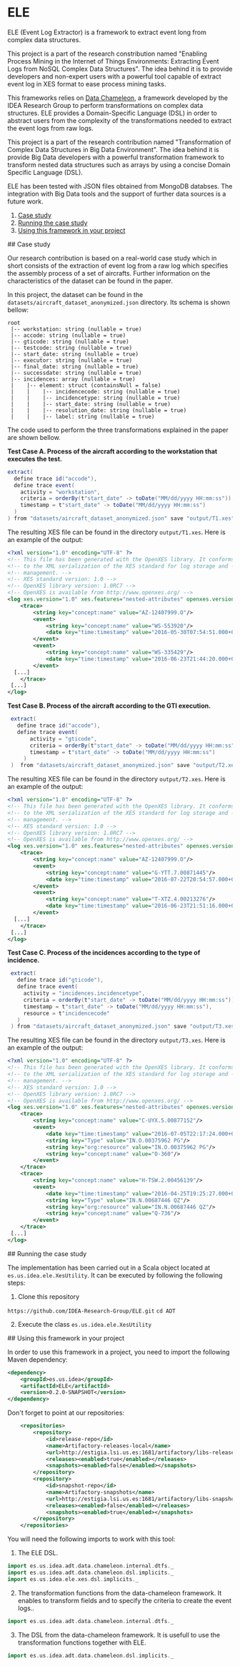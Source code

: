 # ELE

ELE (Event Log Extractor) is a framework to extract event long from complex data structures.

This project is a part of the research constribution named "Enabling Process Mining in the Internet of Things Environments: Extracting Event Logs from NoSQL Complex Data Structures". The idea behind it is to provide developers and non-expert users with a powerful tool capable of extract event log in XES format to ease process mining tasks. 

This frameworks relies on [Data Chameleon](https://github.com/IDEA-Research-Group/data-chameleon-core), a framework developed by the IDEA Research Group to perform transformations on complex data structures. ELE provides a Domain-Specific Language (DSL) in order to abstract users from the complexity of the transformations needed to extract the event logs from raw logs.

This project is a part of the research contribution named "Transformation of Complex Data Structures in Big Data Environment". The idea behind it is provide Big Data developers with a powerful transformation framework to transform nested data structures such as arrays by using a concise Domain Specific Language (DSL).

ELE has been tested with JSON files obtained from MongoDB databses. The integration with Big Data tools and the support of further data sources is a future work.

1. [Case study](#case-study)
2. [Running the case study](#runnning-case-study)
3. [Using this framework in your project](#running-external)

<a name="case-study"/>
## Case study

Our research contribution is based on a real-world case study which in short consists of the extraction of event log from a raw log which specifies the assembly process of a set of aircrafts. Further information on the characteristics of the dataset can be found in the paper.

In this project, the dataset can be found in the `datasets/aircraft_dataset_anonymized.json` directory. Its schema is shown bellow:

```
root
 |-- workstation: string (nullable = true)
 |-- accode: string (nullable = true)
 |-- gticode: string (nullable = true)
 |-- testcode: string (nullable = true)
 |-- start_date: string (nullable = true)
 |-- executor: string (nullable = true)
 |-- final_date: string (nullable = true)
 |-- successdate: string (nullable = true)
 |-- incidences: array (nullable = true)
 |    |-- element: struct (containsNull = false)
 |    |    |-- incidencecode: string (nullable = true)
 |    |    |-- incidencetype: string (nullable = true)
 |    |    |-- start_date: string (nullable = true)
 |    |    |-- resolution_date: string (nullable = true)
 |    |    |-- label: string (nullable = true)
``` 

The code used to perform the three transformations explained in the paper are shown bellow.

**Test Case A. Process of the aircraft according to the workstation that executes the test.**
```scala
extract(
  define trace id("accode"),
  define trace event(
    activity = "workstation",
    criteria = orderBy(t"start_date" -> toDate("MM/dd/yyyy HH:mm:ss")),
    timestamp = t"start_date" -> toDate("MM/dd/yyyy HH:mm:ss")
  )
) from "datasets/aircraft_dataset_anonymized.json" save "output/T1.xes"
```
The resulting XES file can be found in the directory `output/T1.xes`. Here is an example of the output:
```XML
<?xml version="1.0" encoding="UTF-8" ?>
<!-- This file has been generated with the OpenXES library. It conforms -->
<!-- to the XML serialization of the XES standard for log storage and -->
<!-- management. -->
<!-- XES standard version: 1.0 -->
<!-- OpenXES library version: 1.0RC7 -->
<!-- OpenXES is available from http://www.openxes.org/ -->
<log xes.version="1.0" xes.features="nested-attributes" openxes.version="1.0RC7">
	<trace>
		<string key="concept:name" value="AZ-12407999.O"/>
		<event>
			<string key="concept:name" value="WS-553920"/>
			<date key="time:timestamp" value="2016-05-30T07:54:51.000+02:00"/>
		</event>
		<event>
			<string key="concept:name" value="WS-335429"/>
			<date key="time:timestamp" value="2016-06-23T21:44:20.000+02:00"/>
		</event>
  [...]
	</trace>
 [...]
</log>
```

**Test Case B. Process of the aircraft according to the GTI execution.**
```scala
 extract(
   define trace id("accode"),
   define trace event(
       activity = "gticode",
       criteria = orderBy(t"start_date" -> toDate("MM/dd/yyyy HH:mm:ss")),
       timestamp = t"start_date" -> toDate("MM/dd/yyyy HH:mm:ss")
     )
 )  from "datasets/aircraft_dataset_anonymized.json" save "output/T2.xes"
```
The resulting XES file can be found in the directory `output/T2.xes`. Here is an example of the output:
```XML
<?xml version="1.0" encoding="UTF-8" ?>
<!-- This file has been generated with the OpenXES library. It conforms -->
<!-- to the XML serialization of the XES standard for log storage and -->
<!-- management. -->
<!-- XES standard version: 1.0 -->
<!-- OpenXES library version: 1.0RC7 -->
<!-- OpenXES is available from http://www.openxes.org/ -->
<log xes.version="1.0" xes.features="nested-attributes" openxes.version="1.0RC7">
	<trace>
		<string key="concept:name" value="AZ-12407999.O"/>
		<event>
			<string key="concept:name" value="G-YTT.7.00871445"/>
			<date key="time:timestamp" value="2016-07-22T20:54:57.000+02:00"/>
		</event>
		<event>
			<string key="concept:name" value="T-XTZ.4.00213276"/>
			<date key="time:timestamp" value="2016-06-23T21:51:16.000+02:00"/>
		</event>
  [...]
	</trace>
 [...]
</log>
```

**Test Case C. Process of the incidences according to the type of incidence.**
```scala
 extract(
   define trace id("gticode"),
   define trace event(
     activity = "incidences.incidencetype",
     criteria = orderBy(t"start_date" -> toDate("MM/dd/yyyy HH:mm:ss")),
     timestamp = t"start_date" -> toDate("MM/dd/yyyy HH:mm:ss"),
     resource = t"incidencecode"
   )
 ) from "datasets/aircraft_dataset_anonymized.json" save "output/T3.xes"
```
The resulting XES file can be found in the directory `output/T3.xes`. Here is an example of the output:
```XML
<?xml version="1.0" encoding="UTF-8" ?>
<!-- This file has been generated with the OpenXES library. It conforms -->
<!-- to the XML serialization of the XES standard for log storage and -->
<!-- management. -->
<!-- XES standard version: 1.0 -->
<!-- OpenXES library version: 1.0RC7 -->
<!-- OpenXES is available from http://www.openxes.org/ -->
<log xes.version="1.0" xes.features="nested-attributes" openxes.version="1.0RC7">
	<trace>
		<string key="concept:name" value="C-UYX.5.00877152"/>
		<event>
			<date key="time:timestamp" value="2016-07-05T22:17:24.000+02:00"/>
			<string key="Type" value="IN.O.00375962 PG"/>
			<string key="org:resource" value="IN.O.00375962 PG"/>
			<string key="concept:name" value="O-360"/>
		</event>
	</trace>
	<trace>
		<string key="concept:name" value="H-TSW.2.00456139"/>
		<event>
			<date key="time:timestamp" value="2016-04-25T19:25:27.000+02:00"/>
			<string key="Type" value="IN.N.00687446 QZ"/>
			<string key="org:resource" value="IN.N.00687446 QZ"/>
			<string key="concept:name" value="Q-736"/>
		</event>
	</trace>
 [...]
</log>
```
<a name="runnning-case-study"/>
## Running the case study

The implementation has been carried out in a Scala object located at `es.us.idea.ele.XesUtility`. It can be executed by following the following steps:

1. Clone this repository

`https://github.com/IDEA-Research-Group/ELE.git`
`cd ADT`

2. Execute the class `es.us.idea.ele.XesUtility`

<a name="using-external"/>
## Using this framework in your project

In order to use this framework in a project, you need to import the following Maven dependency:

```XML
<dependency>
    <groupId>es.us.idea</groupId>
    <artifactId>ELE</artifactId>
    <version>0.2.0-SNAPSHOT</version>
</dependency>
```

Don't forget to point at our repositories:
```XML
    <repositories>
        <repository>
            <id>release-repo</id>
            <name>Artifactory-releases-local</name>
            <url>http://estigia.lsi.us.es:1681/artifactory/libs-release-local</url>
            <releases><enabled>true</enabled></releases>
            <snapshots><enabled>false</enabled></snapshots>
        </repository>
        <repository>
            <id>snapshot-repo</id>
            <name>Artifactory-snapshots</name>
            <url>http://estigia.lsi.us.es:1681/artifactory/libs-snapshot-local</url>
            <releases><enabled>false</enabled></releases>
            <snapshots><enabled>true</enabled></snapshots>
        </repository>
    </repositories>
```
You will need the following imports to work with this tool:

1. The ELE DSL.
```scala
import es.us.idea.adt.data.chameleon.internal.dtfs._
import es.us.idea.adt.data.chameleon.dsl.implicits._
import es.us.idea.ele.xes.dsl.implicits._
```

2. The transformation functions from the data-chameleon framework. It enables to transform fields and to specify the criteria to create the event logs..
```scala
import es.us.idea.adt.data.chameleon.internal.dtfs._
```
3. The DSL from the data-chameleon framework. It is usefull to use the transformation functions together with ELE.
```scala
import es.us.idea.adt.data.chameleon.dsl.implicits._
```

